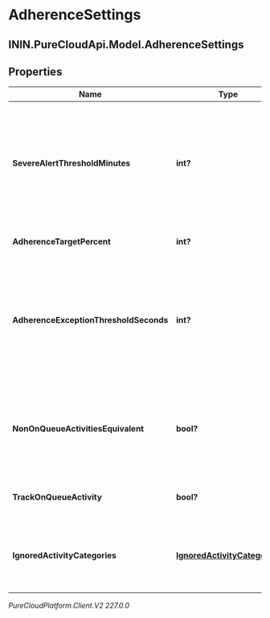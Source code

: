 # AdherenceSettings

## ININ.PureCloudApi.Model.AdherenceSettings

## Properties

|Name | Type | Description | Notes|
|------------ | ------------- | ------------- | -------------|
| **SevereAlertThresholdMinutes** | **int?** | The threshold in minutes where an alert will be triggered when an agent is considered severely out of adherence | [optional] |
| **AdherenceTargetPercent** | **int?** | Target adherence percentage | [optional] |
| **AdherenceExceptionThresholdSeconds** | **int?** | The threshold in seconds for which agents should not be penalized for being momentarily out of adherence | [optional] |
| **NonOnQueueActivitiesEquivalent** | **bool?** | Whether to treat all non-on-queue activities as equivalent for adherence purposes | [optional] |
| **TrackOnQueueActivity** | **bool?** | Whether to track on-queue activities | [optional] |
| **IgnoredActivityCategories** | [**IgnoredActivityCategories**](IgnoredActivityCategories) | Activity categories that should be ignored for adherence purposes | [optional] |



_PureCloudPlatform.Client.V2 227.0.0_
